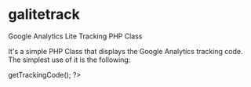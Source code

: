 galitetrack
===========

Google Analytics Lite Tracking PHP Class

It's a simple PHP Class that displays the Google Analytics tracking code.
The simplest use of it is the following:

<?php
include 'Gatracking.php';

$ga = new Gatracking('UA-XXXXX-Y');

echo $ga->getTrackingCode();

?>

